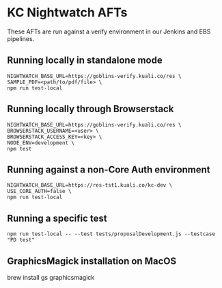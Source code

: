 # KC Nightwatch AFTs
These AFTs are run against a verify environment in our Jenkins and EBS pipelines.

## Running locally in standalone mode
```
NIGHTWATCH_BASE_URL=https://goblins-verify.kuali.co/res \
SAMPLE_PDF=<path/to/pdf/file> \
npm run test-local
```

## Running locally through Browserstack
```
NIGHTWATCH_BASE_URL=https://goblins-verify.kuali.co/res \
BROWSERSTACK_USERNAME=<user> \ 
BROWSERSTACK_ACCESS_KEY=<key> \
NODE_ENV=development \
npm test
```

## Running against a non-Core Auth environment
```
NIGHTWATCH_BASE_URL=https://res-tst1.kuali.co/kc-dev \
USE_CORE_AUTH=false \
npm run test-local
```

## Running a specific test
```
npm run test-local -- --test tests/proposalDevelopment.js --testcase "PD test"
```

## GraphicsMagick installation on MacOS
brew install gs graphicsmagick
